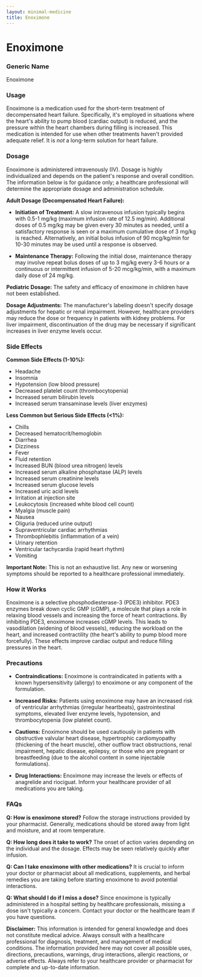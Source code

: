 ```yaml
---
layout: minimal-medicine
title: Enoximone
---
```


# Enoximone
### Generic Name
Enoximone

### Usage
Enoximone is a medication used for the short-term treatment of decompensated heart failure.  Specifically, it's employed in situations where the heart's ability to pump blood (cardiac output) is reduced, and the pressure within the heart chambers during filling is increased.  This medication is intended for use when other treatments haven't provided adequate relief.  It is *not* a long-term solution for heart failure.

### Dosage
Enoximone is administered intravenously (IV). Dosage is highly individualized and depends on the patient's response and overall condition.  The information below is for guidance only; a healthcare professional will determine the appropriate dosage and administration schedule.

**Adult Dosage (Decompensated Heart Failure):**

* **Initiation of Treatment:**  A slow intravenous infusion typically begins with 0.5-1 mg/kg (maximum infusion rate of 12.5 mg/min).  Additional doses of 0.5 mg/kg may be given every 30 minutes as needed, until a satisfactory response is seen or a maximum cumulative dose of 3 mg/kg is reached.  Alternatively, an initial bolus infusion of 90 mcg/kg/min for 10-30 minutes may be used until a response is observed.

* **Maintenance Therapy:**  Following the initial dose, maintenance therapy may involve repeat bolus doses of up to 3 mg/kg every 3-6 hours or a continuous or intermittent infusion of 5-20 mcg/kg/min, with a maximum daily dose of 24 mg/kg.


**Pediatric Dosage:**  The safety and efficacy of enoximone in children have not been established.

**Dosage Adjustments:** The manufacturer's labeling doesn't specify dosage adjustments for hepatic or renal impairment. However, healthcare providers may reduce the dose or frequency in patients with kidney problems.  For liver impairment, discontinuation of the drug may be necessary if significant increases in liver enzyme levels occur.

### Side Effects

**Common Side Effects (1-10%):**

* Headache
* Insomnia
* Hypotension (low blood pressure)
* Decreased platelet count (thrombocytopenia)
* Increased serum bilirubin levels
* Increased serum transaminase levels (liver enzymes)


**Less Common but Serious Side Effects (<1%):**

* Chills
* Decreased hematocrit/hemoglobin
* Diarrhea
* Dizziness
* Fever
* Fluid retention
* Increased BUN (blood urea nitrogen) levels
* Increased serum alkaline phosphatase (ALP) levels
* Increased serum creatinine levels
* Increased serum glucose levels
* Increased uric acid levels
* Irritation at injection site
* Leukocytosis (increased white blood cell count)
* Myalgia (muscle pain)
* Nausea
* Oliguria (reduced urine output)
* Supraventricular cardiac arrhythmias
* Thrombophlebitis (inflammation of a vein)
* Urinary retention
* Ventricular tachycardia (rapid heart rhythm)
* Vomiting

**Important Note:** This is not an exhaustive list.  Any new or worsening symptoms should be reported to a healthcare professional immediately.

### How it Works
Enoximone is a selective phosphodiesterase-3 (PDE3) inhibitor. PDE3 enzymes break down cyclic GMP (cGMP), a molecule that plays a role in relaxing blood vessels and increasing the force of heart contractions. By inhibiting PDE3, enoximone increases cGMP levels. This leads to vasodilation (widening of blood vessels), reducing the workload on the heart, and increased contractility (the heart's ability to pump blood more forcefully).  These effects improve cardiac output and reduce filling pressures in the heart.

### Precautions

* **Contraindications:** Enoximone is contraindicated in patients with a known hypersensitivity (allergy) to enoximone or any component of the formulation.

* **Increased Risks:**  Patients using enoximone may have an increased risk of ventricular arrhythmias (irregular heartbeats), gastrointestinal symptoms, elevated liver enzyme levels, hypotension, and thrombocytopenia (low platelet count).

* **Cautions:** Enoximone should be used cautiously in patients with obstructive valvular heart disease, hypertrophic cardiomyopathy (thickening of the heart muscle), other outflow tract obstructions, renal impairment, hepatic disease, epilepsy, or those who are pregnant or breastfeeding (due to the alcohol content in some injectable formulations).

* **Drug Interactions:** Enoximone may increase the levels or effects of anagrelide and riociguat.  Inform your healthcare provider of all medications you are taking.

### FAQs

**Q: How is enoximone stored?** Follow the storage instructions provided by your pharmacist.  Generally, medications should be stored away from light and moisture, and at room temperature.

**Q: How long does it take to work?** The onset of action varies depending on the individual and the dosage.  Effects may be seen relatively quickly after infusion.

**Q: Can I take enoximone with other medications?**  It is crucial to inform your doctor or pharmacist about all medications, supplements, and herbal remedies you are taking before starting enoximone to avoid potential interactions.

**Q:  What should I do if I miss a dose?**  Since enoximone is typically administered in a hospital setting by healthcare professionals, missing a dose isn't typically a concern. Contact your doctor or the healthcare team if you have questions.


**Disclaimer:** This information is intended for general knowledge and does not constitute medical advice.  Always consult with a healthcare professional for diagnosis, treatment, and management of medical conditions.  The information provided here may not cover all possible uses, directions, precautions, warnings, drug interactions, allergic reactions, or adverse effects.  Always refer to your healthcare provider or pharmacist for complete and up-to-date information.
